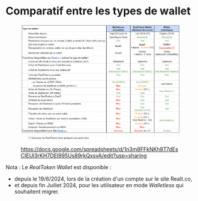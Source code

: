 # Comparatif entre les types de wallet

<figure><img src="../../.gitbook/assets/image.png" alt=""><figcaption><p><a href="https://docs.google.com/spreadsheets/d/1n3m8FFkNKh8T7dEsCIEUl3rKH7DEl995Us89rkQxsvA/edit?usp=sharing">https://docs.google.com/spreadsheets/d/1n3m8FFkNKh8T7dEsCIEUl3rKH7DEl995Us89rkQxsvA/edit?usp=sharing</a></p></figcaption></figure>

Nota : Le _RealToken Wallet_ est disponible :&#x20;

* depuis le 19/6/2024,  lors de la création d'un compte sur le site Realt.co,
* et depuis fin Juillet 2024, pour les utilisateur en mode _Walletless_ qui souhaitent migrer.
